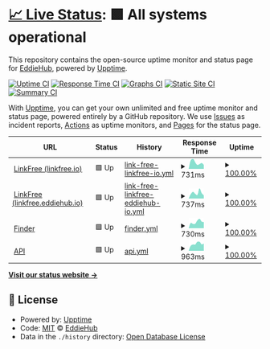 # [📈 Live Status](https://EddieHubCommunity.github.io/monitoring): <!--live status--> **🟩 All systems operational**

This repository contains the open-source uptime monitor and status page for [EddieHub](http://eddiehub.org), powered by [Upptime](https://github.com/upptime/upptime).

[![Uptime CI](https://github.com/EddieHubCommunity/monitoring/workflows/Uptime%20CI/badge.svg)](https://github.com/EddieHubCommunity/monitoring/actions?query=workflow%3A%22Uptime+CI%22)
[![Response Time CI](https://github.com/EddieHubCommunity/monitoring/workflows/Response%20Time%20CI/badge.svg)](https://github.com/EddieHubCommunity/monitoring/actions?query=workflow%3A%22Response+Time+CI%22)
[![Graphs CI](https://github.com/EddieHubCommunity/monitoring/workflows/Graphs%20CI/badge.svg)](https://github.com/EddieHubCommunity/monitoring/actions?query=workflow%3A%22Graphs+CI%22)
[![Static Site CI](https://github.com/EddieHubCommunity/monitoring/workflows/Static%20Site%20CI/badge.svg)](https://github.com/EddieHubCommunity/monitoring/actions?query=workflow%3A%22Static+Site+CI%22)
[![Summary CI](https://github.com/EddieHubCommunity/monitoring/workflows/Summary%20CI/badge.svg)](https://github.com/EddieHubCommunity/monitoring/actions?query=workflow%3A%22Summary+CI%22)

With [Upptime](https://upptime.js.org), you can get your own unlimited and free uptime monitor and status page, powered entirely by a GitHub repository. We use [Issues](https://github.com/EddieHubCommunity/monitoring/issues) as incident reports, [Actions](https://github.com/EddieHubCommunity/monitoring/actions) as uptime monitors, and [Pages](https://EddieHubCommunity.github.io/monitoring) for the status page.

<!--start: status pages-->
<!-- This summary is generated by Upptime (https://github.com/upptime/upptime) -->
<!-- Do not edit this manually, your changes will be overwritten -->
<!-- prettier-ignore -->
| URL | Status | History | Response Time | Uptime |
| --- | ------ | ------- | ------------- | ------ |
| <img alt="" src="https://icons.duckduckgo.com/ip3/linkfree.io.ico" height="13"> [LinkFree (linkfree.io)](http://linkfree.io) | 🟩 Up | [link-free-linkfree-io.yml](https://github.com/EddieHubCommunity/monitoring/commits/HEAD/history/link-free-linkfree-io.yml) | <details><summary><img alt="Response time graph" src="./graphs/link-free-linkfree-io/response-time-week.png" height="20"> 731ms</summary><br><a href="https://EddieHubCommunity.github.io/monitoring/history/link-free-linkfree-io"><img alt="Response time 2537" src="https://img.shields.io/endpoint?url=https%3A%2F%2Fraw.githubusercontent.com%2FEddieHubCommunity%2Fmonitoring%2FHEAD%2Fapi%2Flink-free-linkfree-io%2Fresponse-time.json"></a><br><a href="https://EddieHubCommunity.github.io/monitoring/history/link-free-linkfree-io"><img alt="24-hour response time 460" src="https://img.shields.io/endpoint?url=https%3A%2F%2Fraw.githubusercontent.com%2FEddieHubCommunity%2Fmonitoring%2FHEAD%2Fapi%2Flink-free-linkfree-io%2Fresponse-time-day.json"></a><br><a href="https://EddieHubCommunity.github.io/monitoring/history/link-free-linkfree-io"><img alt="7-day response time 731" src="https://img.shields.io/endpoint?url=https%3A%2F%2Fraw.githubusercontent.com%2FEddieHubCommunity%2Fmonitoring%2FHEAD%2Fapi%2Flink-free-linkfree-io%2Fresponse-time-week.json"></a><br><a href="https://EddieHubCommunity.github.io/monitoring/history/link-free-linkfree-io"><img alt="30-day response time 2537" src="https://img.shields.io/endpoint?url=https%3A%2F%2Fraw.githubusercontent.com%2FEddieHubCommunity%2Fmonitoring%2FHEAD%2Fapi%2Flink-free-linkfree-io%2Fresponse-time-month.json"></a><br><a href="https://EddieHubCommunity.github.io/monitoring/history/link-free-linkfree-io"><img alt="1-year response time 2537" src="https://img.shields.io/endpoint?url=https%3A%2F%2Fraw.githubusercontent.com%2FEddieHubCommunity%2Fmonitoring%2FHEAD%2Fapi%2Flink-free-linkfree-io%2Fresponse-time-year.json"></a></details> | <details><summary><a href="https://EddieHubCommunity.github.io/monitoring/history/link-free-linkfree-io">100.00%</a></summary><a href="https://EddieHubCommunity.github.io/monitoring/history/link-free-linkfree-io"><img alt="All-time uptime 99.62%" src="https://img.shields.io/endpoint?url=https%3A%2F%2Fraw.githubusercontent.com%2FEddieHubCommunity%2Fmonitoring%2FHEAD%2Fapi%2Flink-free-linkfree-io%2Fuptime.json"></a><br><a href="https://EddieHubCommunity.github.io/monitoring/history/link-free-linkfree-io"><img alt="24-hour uptime 100.00%" src="https://img.shields.io/endpoint?url=https%3A%2F%2Fraw.githubusercontent.com%2FEddieHubCommunity%2Fmonitoring%2FHEAD%2Fapi%2Flink-free-linkfree-io%2Fuptime-day.json"></a><br><a href="https://EddieHubCommunity.github.io/monitoring/history/link-free-linkfree-io"><img alt="7-day uptime 100.00%" src="https://img.shields.io/endpoint?url=https%3A%2F%2Fraw.githubusercontent.com%2FEddieHubCommunity%2Fmonitoring%2FHEAD%2Fapi%2Flink-free-linkfree-io%2Fuptime-week.json"></a><br><a href="https://EddieHubCommunity.github.io/monitoring/history/link-free-linkfree-io"><img alt="30-day uptime 99.62%" src="https://img.shields.io/endpoint?url=https%3A%2F%2Fraw.githubusercontent.com%2FEddieHubCommunity%2Fmonitoring%2FHEAD%2Fapi%2Flink-free-linkfree-io%2Fuptime-month.json"></a><br><a href="https://EddieHubCommunity.github.io/monitoring/history/link-free-linkfree-io"><img alt="1-year uptime 99.62%" src="https://img.shields.io/endpoint?url=https%3A%2F%2Fraw.githubusercontent.com%2FEddieHubCommunity%2Fmonitoring%2FHEAD%2Fapi%2Flink-free-linkfree-io%2Fuptime-year.json"></a></details>
| <img alt="" src="https://icons.duckduckgo.com/ip3/linkfree.eddiehub.io.ico" height="13"> [LinkFree (linkfree.eddiehub.io)](http://linkfree.eddiehub.io) | 🟩 Up | [link-free-linkfree-eddiehub-io.yml](https://github.com/EddieHubCommunity/monitoring/commits/HEAD/history/link-free-linkfree-eddiehub-io.yml) | <details><summary><img alt="Response time graph" src="./graphs/link-free-linkfree-eddiehub-io/response-time-week.png" height="20"> 737ms</summary><br><a href="https://EddieHubCommunity.github.io/monitoring/history/link-free-linkfree-eddiehub-io"><img alt="Response time 3400" src="https://img.shields.io/endpoint?url=https%3A%2F%2Fraw.githubusercontent.com%2FEddieHubCommunity%2Fmonitoring%2FHEAD%2Fapi%2Flink-free-linkfree-eddiehub-io%2Fresponse-time.json"></a><br><a href="https://EddieHubCommunity.github.io/monitoring/history/link-free-linkfree-eddiehub-io"><img alt="24-hour response time 425" src="https://img.shields.io/endpoint?url=https%3A%2F%2Fraw.githubusercontent.com%2FEddieHubCommunity%2Fmonitoring%2FHEAD%2Fapi%2Flink-free-linkfree-eddiehub-io%2Fresponse-time-day.json"></a><br><a href="https://EddieHubCommunity.github.io/monitoring/history/link-free-linkfree-eddiehub-io"><img alt="7-day response time 737" src="https://img.shields.io/endpoint?url=https%3A%2F%2Fraw.githubusercontent.com%2FEddieHubCommunity%2Fmonitoring%2FHEAD%2Fapi%2Flink-free-linkfree-eddiehub-io%2Fresponse-time-week.json"></a><br><a href="https://EddieHubCommunity.github.io/monitoring/history/link-free-linkfree-eddiehub-io"><img alt="30-day response time 3400" src="https://img.shields.io/endpoint?url=https%3A%2F%2Fraw.githubusercontent.com%2FEddieHubCommunity%2Fmonitoring%2FHEAD%2Fapi%2Flink-free-linkfree-eddiehub-io%2Fresponse-time-month.json"></a><br><a href="https://EddieHubCommunity.github.io/monitoring/history/link-free-linkfree-eddiehub-io"><img alt="1-year response time 3400" src="https://img.shields.io/endpoint?url=https%3A%2F%2Fraw.githubusercontent.com%2FEddieHubCommunity%2Fmonitoring%2FHEAD%2Fapi%2Flink-free-linkfree-eddiehub-io%2Fresponse-time-year.json"></a></details> | <details><summary><a href="https://EddieHubCommunity.github.io/monitoring/history/link-free-linkfree-eddiehub-io">100.00%</a></summary><a href="https://EddieHubCommunity.github.io/monitoring/history/link-free-linkfree-eddiehub-io"><img alt="All-time uptime 99.64%" src="https://img.shields.io/endpoint?url=https%3A%2F%2Fraw.githubusercontent.com%2FEddieHubCommunity%2Fmonitoring%2FHEAD%2Fapi%2Flink-free-linkfree-eddiehub-io%2Fuptime.json"></a><br><a href="https://EddieHubCommunity.github.io/monitoring/history/link-free-linkfree-eddiehub-io"><img alt="24-hour uptime 100.00%" src="https://img.shields.io/endpoint?url=https%3A%2F%2Fraw.githubusercontent.com%2FEddieHubCommunity%2Fmonitoring%2FHEAD%2Fapi%2Flink-free-linkfree-eddiehub-io%2Fuptime-day.json"></a><br><a href="https://EddieHubCommunity.github.io/monitoring/history/link-free-linkfree-eddiehub-io"><img alt="7-day uptime 100.00%" src="https://img.shields.io/endpoint?url=https%3A%2F%2Fraw.githubusercontent.com%2FEddieHubCommunity%2Fmonitoring%2FHEAD%2Fapi%2Flink-free-linkfree-eddiehub-io%2Fuptime-week.json"></a><br><a href="https://EddieHubCommunity.github.io/monitoring/history/link-free-linkfree-eddiehub-io"><img alt="30-day uptime 99.64%" src="https://img.shields.io/endpoint?url=https%3A%2F%2Fraw.githubusercontent.com%2FEddieHubCommunity%2Fmonitoring%2FHEAD%2Fapi%2Flink-free-linkfree-eddiehub-io%2Fuptime-month.json"></a><br><a href="https://EddieHubCommunity.github.io/monitoring/history/link-free-linkfree-eddiehub-io"><img alt="1-year uptime 99.64%" src="https://img.shields.io/endpoint?url=https%3A%2F%2Fraw.githubusercontent.com%2FEddieHubCommunity%2Fmonitoring%2FHEAD%2Fapi%2Flink-free-linkfree-eddiehub-io%2Fuptime-year.json"></a></details>
| <img alt="" src="https://icons.duckduckgo.com/ip3/finder.eddiehub.io.ico" height="13"> [Finder](http://finder.eddiehub.io) | 🟩 Up | [finder.yml](https://github.com/EddieHubCommunity/monitoring/commits/HEAD/history/finder.yml) | <details><summary><img alt="Response time graph" src="./graphs/finder/response-time-week.png" height="20"> 730ms</summary><br><a href="https://EddieHubCommunity.github.io/monitoring/history/finder"><img alt="Response time 767" src="https://img.shields.io/endpoint?url=https%3A%2F%2Fraw.githubusercontent.com%2FEddieHubCommunity%2Fmonitoring%2FHEAD%2Fapi%2Ffinder%2Fresponse-time.json"></a><br><a href="https://EddieHubCommunity.github.io/monitoring/history/finder"><img alt="24-hour response time 714" src="https://img.shields.io/endpoint?url=https%3A%2F%2Fraw.githubusercontent.com%2FEddieHubCommunity%2Fmonitoring%2FHEAD%2Fapi%2Ffinder%2Fresponse-time-day.json"></a><br><a href="https://EddieHubCommunity.github.io/monitoring/history/finder"><img alt="7-day response time 730" src="https://img.shields.io/endpoint?url=https%3A%2F%2Fraw.githubusercontent.com%2FEddieHubCommunity%2Fmonitoring%2FHEAD%2Fapi%2Ffinder%2Fresponse-time-week.json"></a><br><a href="https://EddieHubCommunity.github.io/monitoring/history/finder"><img alt="30-day response time 722" src="https://img.shields.io/endpoint?url=https%3A%2F%2Fraw.githubusercontent.com%2FEddieHubCommunity%2Fmonitoring%2FHEAD%2Fapi%2Ffinder%2Fresponse-time-month.json"></a><br><a href="https://EddieHubCommunity.github.io/monitoring/history/finder"><img alt="1-year response time 767" src="https://img.shields.io/endpoint?url=https%3A%2F%2Fraw.githubusercontent.com%2FEddieHubCommunity%2Fmonitoring%2FHEAD%2Fapi%2Ffinder%2Fresponse-time-year.json"></a></details> | <details><summary><a href="https://EddieHubCommunity.github.io/monitoring/history/finder">100.00%</a></summary><a href="https://EddieHubCommunity.github.io/monitoring/history/finder"><img alt="All-time uptime 99.80%" src="https://img.shields.io/endpoint?url=https%3A%2F%2Fraw.githubusercontent.com%2FEddieHubCommunity%2Fmonitoring%2FHEAD%2Fapi%2Ffinder%2Fuptime.json"></a><br><a href="https://EddieHubCommunity.github.io/monitoring/history/finder"><img alt="24-hour uptime 100.00%" src="https://img.shields.io/endpoint?url=https%3A%2F%2Fraw.githubusercontent.com%2FEddieHubCommunity%2Fmonitoring%2FHEAD%2Fapi%2Ffinder%2Fuptime-day.json"></a><br><a href="https://EddieHubCommunity.github.io/monitoring/history/finder"><img alt="7-day uptime 100.00%" src="https://img.shields.io/endpoint?url=https%3A%2F%2Fraw.githubusercontent.com%2FEddieHubCommunity%2Fmonitoring%2FHEAD%2Fapi%2Ffinder%2Fuptime-week.json"></a><br><a href="https://EddieHubCommunity.github.io/monitoring/history/finder"><img alt="30-day uptime 100.00%" src="https://img.shields.io/endpoint?url=https%3A%2F%2Fraw.githubusercontent.com%2FEddieHubCommunity%2Fmonitoring%2FHEAD%2Fapi%2Ffinder%2Fuptime-month.json"></a><br><a href="https://EddieHubCommunity.github.io/monitoring/history/finder"><img alt="1-year uptime 99.80%" src="https://img.shields.io/endpoint?url=https%3A%2F%2Fraw.githubusercontent.com%2FEddieHubCommunity%2Fmonitoring%2FHEAD%2Fapi%2Ffinder%2Fuptime-year.json"></a></details>
| <img alt="" src="https://icons.duckduckgo.com/ip3/api.eddiehub.org.ico" height="13"> [API](http://api.eddiehub.org) | 🟩 Up | [api.yml](https://github.com/EddieHubCommunity/monitoring/commits/HEAD/history/api.yml) | <details><summary><img alt="Response time graph" src="./graphs/api/response-time-week.png" height="20"> 963ms</summary><br><a href="https://EddieHubCommunity.github.io/monitoring/history/api"><img alt="Response time 970" src="https://img.shields.io/endpoint?url=https%3A%2F%2Fraw.githubusercontent.com%2FEddieHubCommunity%2Fmonitoring%2FHEAD%2Fapi%2Fapi%2Fresponse-time.json"></a><br><a href="https://EddieHubCommunity.github.io/monitoring/history/api"><img alt="24-hour response time 991" src="https://img.shields.io/endpoint?url=https%3A%2F%2Fraw.githubusercontent.com%2FEddieHubCommunity%2Fmonitoring%2FHEAD%2Fapi%2Fapi%2Fresponse-time-day.json"></a><br><a href="https://EddieHubCommunity.github.io/monitoring/history/api"><img alt="7-day response time 963" src="https://img.shields.io/endpoint?url=https%3A%2F%2Fraw.githubusercontent.com%2FEddieHubCommunity%2Fmonitoring%2FHEAD%2Fapi%2Fapi%2Fresponse-time-week.json"></a><br><a href="https://EddieHubCommunity.github.io/monitoring/history/api"><img alt="30-day response time 1413" src="https://img.shields.io/endpoint?url=https%3A%2F%2Fraw.githubusercontent.com%2FEddieHubCommunity%2Fmonitoring%2FHEAD%2Fapi%2Fapi%2Fresponse-time-month.json"></a><br><a href="https://EddieHubCommunity.github.io/monitoring/history/api"><img alt="1-year response time 970" src="https://img.shields.io/endpoint?url=https%3A%2F%2Fraw.githubusercontent.com%2FEddieHubCommunity%2Fmonitoring%2FHEAD%2Fapi%2Fapi%2Fresponse-time-year.json"></a></details> | <details><summary><a href="https://EddieHubCommunity.github.io/monitoring/history/api">100.00%</a></summary><a href="https://EddieHubCommunity.github.io/monitoring/history/api"><img alt="All-time uptime 99.34%" src="https://img.shields.io/endpoint?url=https%3A%2F%2Fraw.githubusercontent.com%2FEddieHubCommunity%2Fmonitoring%2FHEAD%2Fapi%2Fapi%2Fuptime.json"></a><br><a href="https://EddieHubCommunity.github.io/monitoring/history/api"><img alt="24-hour uptime 100.00%" src="https://img.shields.io/endpoint?url=https%3A%2F%2Fraw.githubusercontent.com%2FEddieHubCommunity%2Fmonitoring%2FHEAD%2Fapi%2Fapi%2Fuptime-day.json"></a><br><a href="https://EddieHubCommunity.github.io/monitoring/history/api"><img alt="7-day uptime 100.00%" src="https://img.shields.io/endpoint?url=https%3A%2F%2Fraw.githubusercontent.com%2FEddieHubCommunity%2Fmonitoring%2FHEAD%2Fapi%2Fapi%2Fuptime-week.json"></a><br><a href="https://EddieHubCommunity.github.io/monitoring/history/api"><img alt="30-day uptime 100.00%" src="https://img.shields.io/endpoint?url=https%3A%2F%2Fraw.githubusercontent.com%2FEddieHubCommunity%2Fmonitoring%2FHEAD%2Fapi%2Fapi%2Fuptime-month.json"></a><br><a href="https://EddieHubCommunity.github.io/monitoring/history/api"><img alt="1-year uptime 99.34%" src="https://img.shields.io/endpoint?url=https%3A%2F%2Fraw.githubusercontent.com%2FEddieHubCommunity%2Fmonitoring%2FHEAD%2Fapi%2Fapi%2Fuptime-year.json"></a></details>

<!--end: status pages-->

[**Visit our status website →**](https://EddieHubCommunity.github.io/monitoring)

## 📄 License

- Powered by: [Upptime](https://github.com/upptime/upptime)
- Code: [MIT](./LICENSE) © [EddieHub](http://eddiehub.org)
- Data in the `./history` directory: [Open Database License](https://opendatacommons.org/licenses/odbl/1-0/)
